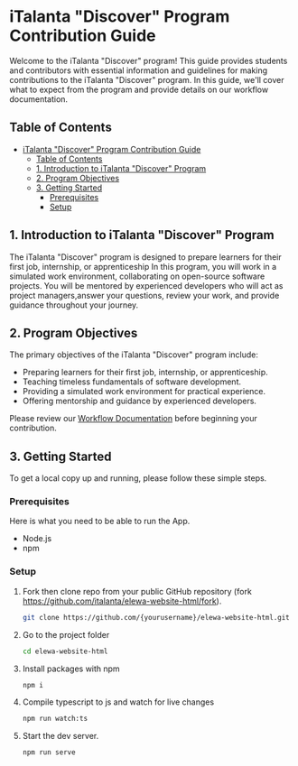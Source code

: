 # iTalanta "Discover" Program Contribution Guide

Welcome to the iTalanta "Discover" program! This guide provides students and contributors with essential information and guidelines for making contributions to the iTalanta "Discover" program. In this guide, we'll cover what to expect from the program and provide details on our workflow documentation.

## Table of Contents

- [iTalanta "Discover" Program Contribution Guide](#italanta-discover-program-contribution-guide)
  - [Table of Contents](#table-of-contents)
  - [1. Introduction to iTalanta "Discover" Program](#1-introduction-to-italanta-discover-program)
  - [2. Program Objectives](#2-program-objectives)
  - [3. Getting Started](#3-getting-started)
    - [Prerequisites](#prerequisites)
    - [Setup](#setup)

## 1. Introduction to iTalanta "Discover" Program

The iTalanta "Discover" program is designed to prepare learners for their first job, internship, or apprenticeship In this program, you will work in a simulated work environment, collaborating on open-source software projects. You will be mentored by experienced developers who will act as project managers,answer your questions, review your work, and provide guidance throughout your journey.

## 2. Program Objectives

The primary objectives of the iTalanta "Discover" program include:

- Preparing learners for their first job, internship, or apprenticeship.
- Teaching timeless fundamentals of software development.
- Providing a simulated work environment for practical experience.
- Offering mentorship and guidance by experienced developers.

Please review our [Workflow Documentation](./WORKFLOW-DOCUMENTATION.md) before beginning your contribution.

## 3. Getting Started

To get a local copy up and running, please follow these simple steps.

### Prerequisites

Here is what you need to be able to run the App.

- Node.js
- npm

### Setup

1. Fork then clone repo from your public GitHub repository (fork <https://github.com/italanta/elewa-website-html/fork>).

   ```sh
   git clone https://github.com/{yourusername}/elewa-website-html.git
   ```

2. Go to the project folder

   ```sh
   cd elewa-website-html
   ```

3. Install packages with npm

   ```sh
   npm i
   ```

4. Compile typescript to js and watch for live changes

   ```sh
   npm run watch:ts
   ```

5. Start the dev server.

   ```sh
   npm run serve
   ```
